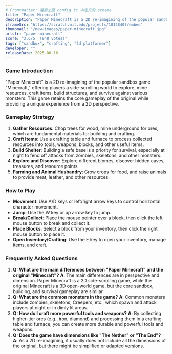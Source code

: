 ```yaml
---
# Frontmatter: 遵循上面 config.ts 中定义的 schema
title: "Paper Minecraft"
description: "Paper Minecraft is a 2D re-imagining of the popular sandbox game, offering players a side-scrolling world to explore, mine resources, craft items, build structures, and survive against monsters."
iframeSrc: "https://scratch.mit.edu/projects/10128407/embed"
thumbnail: "/new-images/paper-minecraft.jpg"
urlstr: "paper-minecraft"
score: "3.6/5  (848 votes)"
tags: ["sandbox", "crafting", "2d platformer"]
developer: ""
releaseDate: 2025-08-16
---
```




### Game Introduction

"Paper Minecraft" is a 2D re-imagining of the popular sandbox game "Minecraft," offering players a side-scrolling world to explore, mine resources, craft items, build structures, and survive against various monsters. This game retains the core gameplay of the original while providing a unique experience from a 2D perspective.

### Gameplay Strategy

1.  **Gather Resources**: Chop trees for wood, mine underground for ores, which are fundamental materials for building and crafting.
2.  **Craft Items**: Use a crafting table and furnace to process collected resources into tools, weapons, blocks, and other useful items.
3.  **Build Shelter**: Building a safe base is a priority for survival, especially at night to fend off attacks from zombies, skeletons, and other monsters.
4.  **Explore and Discover**: Explore different biomes, discover hidden caves, treasures, and resource points.
5.  **Farming and Animal Husbandry**: Grow crops for food, and raise animals to provide meat, leather, and other resources.

### How to Play

*   **Movement**: Use A/D keys or left/right arrow keys to control horizontal character movement.
*   **Jump**: Use the W key or up arrow key to jump.
*   **Break/Collect**: Place the mouse pointer over a block, then click the left mouse button to break and collect it.
*   **Place Blocks**: Select a block from your inventory, then click the right mouse button to place it.
*   **Open Inventory/Crafting**: Use the E key to open your inventory, manage items, and craft.

### Frequently Asked Questions

1.  **Q: What are the main differences between "Paper Minecraft" and the original "Minecraft"?**
    **A**: The main differences are in perspective and dimension. Paper Minecraft is a 2D side-scrolling game, while the original Minecraft is a 3D open-world game, but the core sandbox, building, and survival gameplay are similar.
2.  **Q: What are the common monsters in the game?**
    **A**: Common monsters include zombies, skeletons, Creepers, etc., which spawn and attack players at night or in dimly lit areas.
3.  **Q: How do I craft more powerful tools and weapons?**
    **A**: By collecting higher-tier ores (e.g., iron, diamond) and processing them in a crafting table and furnace, you can create more durable and powerful tools and weapons.
4.  **Q: Does the game have dimensions like "The Nether" or "The End"?**
    **A**: As a 2D re-imagining, it usually does not include all the dimensions of the original, but there might be simplified or adapted versions.